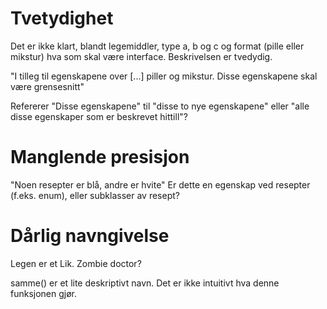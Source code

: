 # Tvetydighet
Det er ikke klart, blandt legemiddler, type a, b og c
og format (pille eller mikstur) hva som skal være interface.
Beskrivelsen er tvedydig.

"I tilleg til egenskapene over [...] piller og mikstur.
Disse egenskapene skal være grensesnitt"

Refererer "Disse egenskapene" til "disse to nye egenskapene"
eller "alle disse egenskaper som er beskrevet hittill"?



# Manglende presisjon
"Noen resepter er blå, andre er hvite"
Er dette en egenskap ved resepter (f.eks. enum),
eller subklasser av resept?



# Dårlig navngivelse
Legen er et Lik. Zombie doctor?

samme() er et lite deskriptivt navn.
Det er ikke intuitivt hva denne funksjonen gjør.
